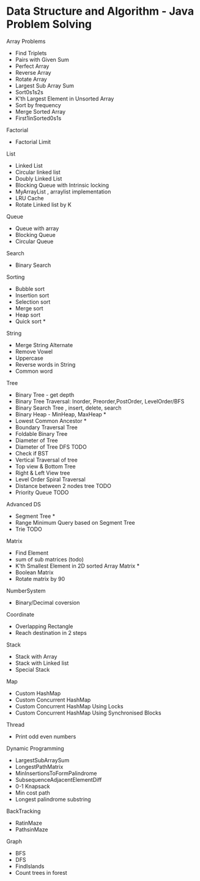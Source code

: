 # Data Structure and Algorithm - Java Problem Solving

Array Problems
- Find Triplets
- Pairs with Given Sum
- Perfect Array
- Reverse Array
- Rotate Array
- Largest Sub Array Sum
- Sort0s1s2s
- K’th Largest Element in Unsorted Array
- Sort by frequency
- Merge Sorted Array
- First1inSorted0s1s


Factorial
- Factorial Limit


List
- Linked List
- Circular linked list
- Doubly Linked List
- Blocking Queue with Intrinsic locking
- MyArrayList , arraylist implementation
- LRU Cache
- Rotate Linked list by K

Queue
- Queue with array
- Blocking Queue
- Circular Queue

Search
- Binary Search

Sorting 
- Bubble sort
- Insertion sort
- Selection sort
- Merge sort
- Heap sort
- Quick sort *

String
- Merge String Alternate
- Remove Vowel
- Uppercase
- Reverse words in String
- Common word

Tree
- Binary Tree - get depth
- Binary Tree Traversal: Inorder, Preorder,PostOrder, LevelOrder/BFS
- Binary Search Tree , insert, delete, search
- Binary Heap - MinHeap, MaxHeap *
- Lowest Common Ancestor *
- Boundary Traversal Tree
- Foldable Binary Tree
- Diameter of Tree
- Diameter of Tree DFS TODO
- Check if BST
- Vertical Traversal of tree
- Top view & Bottom Tree
- Right & Left View tree
- Level Order Spiral Traversal
- Distance between 2 nodes tree TODO
- Priority Queue TODO

Advanced DS
- Segment Tree *
- Range Minimum Query based on Segment Tree
- Trie TODO

Matrix
- Find Element
- sum of sub matrices (todo)
- K’th Smallest Element in  2D sorted Array Matrix *
- Boolean Matrix
- Rotate matrix by 90

NumberSystem
- Binary/Decimal coversion

Coordinate
- Overlapping Rectangle
- Reach destination in 2 steps

Stack
- Stack with Array
- Stack with Linked list
- Special Stack

Map
- Custom HashMap
- Custom Concurrent HashMap
- Custom Concurrent HashMap Using Locks
- Custom Concurrent HashMap Using Synchronised Blocks

Thread
- Print odd even numbers

Dynamic Programming
- LargestSubArraySum
- LongestPathMatrix
- MinInsertionsToFormPalindrome
- SubsequenceAdjacentElementDiff
- 0-1 Knapsack
- Min cost path
- Longest palindrome substring

BackTracking
- RatinMaze
- PathsinMaze

Graph
- BFS
- DFS
- FindIslands
- Count trees in forest








